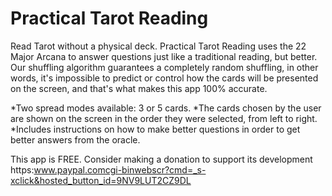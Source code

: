 # Practical Tarot Reading

Read Tarot without a physical deck. Practical Tarot Reading uses the 22 Major Arcana to answer questions just like a traditional reading, but better. Our shuffling algorithm guarantees a completely random shuffling, in other words, it's impossible to predict or control how the cards will be presented on the screen, and that's what makes this app 100% accurate.

*Two spread modes available: 3 or 5 cards.
*The cards chosen by the user are shown on the screen in the order they were selected, from left to right.
*Includes instructions on how to make better questions in order to get better answers from the oracle.


This app is FREE. Consider making a donation to support its development https:www.paypal.comcgi-binwebscr?cmd=_s-xclick&hosted_button_id=9NV9LUT2CZ9DL
